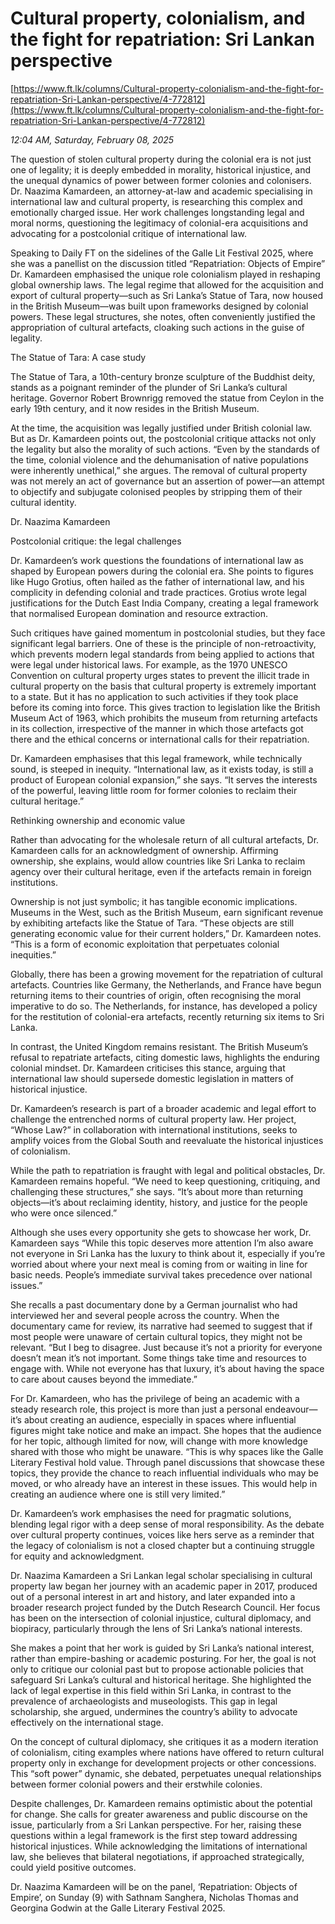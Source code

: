 # Cultural property, colonialism, and the fight for repatriation: Sri Lankan perspective

[https://www.ft.lk/columns/Cultural-property-colonialism-and-the-fight-for-repatriation-Sri-Lankan-perspective/4-772812](https://www.ft.lk/columns/Cultural-property-colonialism-and-the-fight-for-repatriation-Sri-Lankan-perspective/4-772812)

*12:04 AM, Saturday, February 08, 2025*

The question of stolen cultural property during the colonial era is not just one of legality; it is deeply embedded in morality, historical injustice, and the unequal dynamics of power between former colonies and colonisers. Dr. Naazima Kamardeen, an attorney-at-law and academic specialising in international law and cultural property, is researching this complex and emotionally charged issue. Her work challenges longstanding legal and moral norms, questioning the legitimacy of colonial-era acquisitions and advocating for a postcolonial critique of international law.

Speaking to Daily FT on the sidelines of the Galle Lit Festival 2025, where she was a panellist on the discussion titled “Repatriation: Objects of Empire” Dr. Kamardeen emphasised the unique role colonialism played in reshaping global ownership laws. The legal regime that allowed for the acquisition and export of cultural property—such as Sri Lanka’s Statue of Tara, now housed in the British Museum—was built upon frameworks designed by colonial powers. These legal structures, she notes, often conveniently justified the appropriation of cultural artefacts, cloaking such actions in the guise of legality.

The Statue of Tara: A case study

The Statue of Tara, a 10th-century bronze sculpture of the Buddhist deity, stands as a poignant reminder of the plunder of Sri Lanka’s cultural heritage. Governor Robert Brownrigg removed the statue from Ceylon in the early 19th century, and it now resides in the British Museum.

At the time, the acquisition was legally justified under British colonial law. But as Dr. Kamardeen points out, the postcolonial critique attacks not only the legality but also the morality of such actions. “Even by the standards of the time, colonial violence and the dehumanisation of native populations were inherently unethical,” she argues. The removal of cultural property was not merely an act of governance but an assertion of power—an attempt to objectify and subjugate colonised peoples by stripping them of their cultural identity.

Dr. Naazima Kamardeen

Postcolonial critique: the legal challenges

Dr. Kamardeen’s work questions the foundations of international law as shaped by European powers during the colonial era. She points to figures like Hugo Grotius, often hailed as the father of international law, and his complicity in defending colonial and trade practices. Grotius wrote legal justifications for the Dutch East India Company, creating a legal framework that normalised European domination and resource extraction.

Such critiques have gained momentum in postcolonial studies, but they face significant legal barriers. One of these is the principle of non-retroactivity, which prevents modern legal standards from being applied to actions that were legal under historical laws. For example, as the 1970 UNESCO Convention on cultural property urges states to prevent the illicit trade in cultural property on the basis that cultural property is extremely important to a state. But it has no application to such activities if they took place before its coming into force. This gives traction to legislation like the British Museum Act of 1963, which prohibits the museum from returning artefacts in its collection, irrespective of the manner in which those artefacts got there and the ethical concerns or international calls for their repatriation.

Dr. Kamardeen emphasises that this legal framework, while technically sound, is steeped in inequity. “International law, as it exists today, is still a product of European colonial expansion,” she says. “It serves the interests of the powerful, leaving little room for former colonies to reclaim their cultural heritage.”

Rethinking ownership and economic value

Rather than advocating for the wholesale return of all cultural artefacts, Dr. Kamardeen calls for an acknowledgment of ownership. Affirming ownership, she explains, would allow countries like Sri Lanka to reclaim agency over their cultural heritage, even if the artefacts remain in foreign institutions.

Ownership is not just symbolic; it has tangible economic implications. Museums in the West, such as the British Museum, earn significant revenue by exhibiting artefacts like the Statue of Tara. “These objects are still generating economic value for their current holders,” Dr. Kamardeen notes. “This is a form of economic exploitation that perpetuates colonial inequities.”

Globally, there has been a growing movement for the repatriation of cultural artefacts. Countries like Germany, the Netherlands, and France have begun returning items to their countries of origin, often recognising the moral imperative to do so. The Netherlands, for instance, has developed a policy for the restitution of colonial-era artefacts, recently returning six items to Sri Lanka.

In contrast, the United Kingdom remains resistant. The British Museum’s refusal to repatriate artefacts, citing domestic laws, highlights the enduring colonial mindset. Dr. Kamardeen criticises this stance, arguing that international law should supersede domestic legislation in matters of historical injustice.

Dr. Kamardeen’s research is part of a broader academic and legal effort to challenge the entrenched norms of cultural property law. Her project, “Whose Law?” in collaboration with international institutions, seeks to amplify voices from the Global South and reevaluate the historical injustices of colonialism.

While the path to repatriation is fraught with legal and political obstacles, Dr. Kamardeen remains hopeful. “We need to keep questioning, critiquing, and challenging these structures,” she says. “It’s about more than returning objects—it’s about reclaiming identity, history, and justice for the people who were once silenced.”

Although she uses every opportunity she gets to showcase her work, Dr. Kamardeen says “While this topic deserves more attention I’m also aware not everyone in Sri Lanka has the luxury to think about it, especially if you’re worried about where your next meal is coming from or waiting in line for basic needs. People’s immediate survival takes precedence over national issues.”

She recalls a past documentary done by a German journalist who had interviewed her and several people across the country. When the documentary came for review, its narrative had seemed to suggest that if most people were unaware of certain cultural topics, they might not be relevant. “But I beg to disagree. Just because it’s not a priority for everyone doesn’t mean it’s not important. Some things take time and resources to engage with. While not everyone has that luxury, it’s about having the space to care about causes beyond the immediate.”

For Dr. Kamardeen, who has the privilege of being an academic with a steady research role, this project is more than just a personal endeavour—it’s about creating an audience, especially in spaces where influential figures might take notice and make an impact. She hopes that the audience for her topic, although limited for now, will change with more knowledge shared with those who might be unaware. “This is why spaces like the Galle Literary Festival hold value. Through panel discussions that showcase these topics, they provide the chance to reach influential individuals who may be moved, or who already have an interest in these issues. This would help in creating an audience where one is still very limited.”

Dr. Kamardeen’s work emphasises the need for pragmatic solutions, blending legal rigor with a deep sense of moral responsibility. As the debate over cultural property continues, voices like hers serve as a reminder that the legacy of colonialism is not a closed chapter but a continuing struggle for equity and acknowledgment.

Dr. Naazima Kamardeen a Sri Lankan legal scholar specialising in cultural property law began her journey with an academic paper in 2017, produced out of a personal interest in art and history, and later expanded into a broader research project funded by the Dutch Research Council. Her focus has been on the intersection of colonial injustice, cultural diplomacy, and biopiracy, particularly through the lens of Sri Lanka’s national interests.

She makes a point that her work is guided by Sri Lanka’s national interest, rather than empire-bashing or academic posturing. For her, the goal is not only to critique our colonial past but to propose actionable policies that safeguard Sri Lanka’s cultural and historical heritage. She highlighted the lack of legal expertise in this field within Sri Lanka, in contrast to the prevalence of archaeologists and museologists. This gap in legal scholarship, she argued, undermines the country’s ability to advocate effectively on the international stage.

On the concept of cultural diplomacy, she critiques it as a modern iteration of colonialism, citing examples where nations have offered to return cultural property only in exchange for development projects or other concessions. This “soft power” dynamic, she debated, perpetuates unequal relationships between former colonial powers and their erstwhile colonies.

Despite challenges, Dr. Kamardeen remains optimistic about the potential for change. She calls for greater awareness and public discourse on the issue, particularly from a Sri Lankan perspective. For her, raising these questions within a legal framework is the first step toward addressing historical injustices. While acknowledging the limitations of international law, she believes that bilateral negotiations, if approached strategically, could yield positive outcomes.

Dr. Naazima Kamardeen will be on the panel, ‘Repatriation: Objects of Empire’, on Sunday (9) with Sathnam Sanghera, Nicholas Thomas and Georgina Godwin at the Galle Literary Festival 2025.

